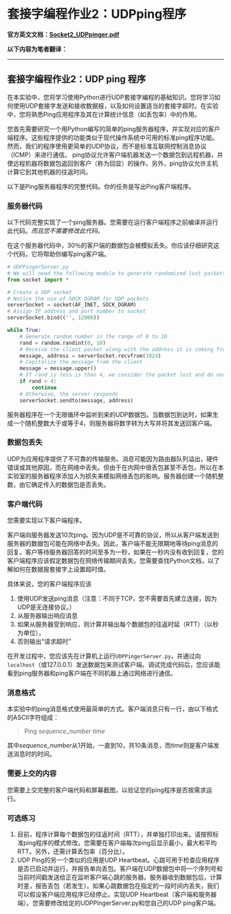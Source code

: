 # 套接字编程作业2：UDPping程序

**官方英文文档：[Socket2_UDPpinger.pdf](Socket2_UDPpinger.pdf)**

**以下内容为笔者翻译：**

***

## 套接字编程作业2：UDP ping 程序

在本实验中，您将学习使用Python进行UDP套接字编程的基础知识。您将学习如何使用UDP套接字发送和接收数据报，以及如何设置适当的套接字超时。在实验中，您将熟悉Ping应用程序及其在计算统计信息（如丢包率）中的作用。

您首先需要研究一个用Python编写的简单的ping服务器程序，并实现对应的客户端程序。这些程序提供的功能类似于现代操作系统中可用的标准ping程序功能。然而，我们的程序使用更简单的UDP协议，而不是标准互联网控制消息协议（ICMP）来进行通信。 ping协议允许客户端机器发送一个数据包到远程机器，并使远程机器将数据包返回到客户（称为回显）的操作。另外，ping协议允许主机计算它到其他机器的往返时间。

以下是Ping服务器程序的完整代码。你的任务是写出Ping客户端程序。

### 服务器代码

以下代码完整实现了一个ping服务器。您需要在运行客户端程序之前编译并运行此代码。*而且您不需要修改此代码。*

在这个服务器代码中，30％的客户端的数据包会被模拟丢失。你应该仔细研究这个代码，它将帮助你编写ping客户端。

``` python
# UDPPingerServer.py 
# We will need the following module to generate randomized lost packets import random 
from socket import * 

# Create a UDP socket  
# Notice the use of SOCK_DGRAM for UDP packets 
serverSocket = socket(AF_INET, SOCK_DGRAM) 
# Assign IP address and port number to socket 
serverSocket.bind(('', 12000)) 

while True:     
	# Generate random number in the range of 0 to 10 
	rand = random.randint(0, 10)     
	# Receive the client packet along with the address it is coming from  
	message, address = serverSocket.recvfrom(1024) 
	# Capitalize the message from the client     
	message = message.upper() 
	# If rand is less is than 4, we consider the packet lost and do not respond     
	if rand < 4:         
		continue     
	# Otherwise, the server responds         
	serverSocket.sendto(message, address) 
```

服务器程序在一个无限循环中监听到来的UDP数据包。当数据包到达时，如果生成一个随机整数大于或等于4，则服务器将数字转为大写并将其发送回客户端。

### 数据包丢失

UDP为应用程序提供了不可靠的传输服务。消息可能因为路由器队列溢出，硬件错误或其他原因，而在网络中丢失。但由于在内网中很丢包甚至不丢包，所以在本实验室的服务器程序添加人为损失来模拟网络丢包的影响。服务器创建一个随机整数，由它确定传入的数据包是否丢失。

### 客户端代码

您需要实现以下客户端程序。

客户端向服务器发送10次ping。因为UDP是不可靠的协议，所以从客户端发送到服务器的数据包可能在网络中丢失。因此，客户端不能无限期地等待ping消息的回复。客户等待服务器回答的时间至多为一秒，如果在一秒内没有收到回复，您的客户端程序应该假定数据包在网络传输期间丢失。您需要查找Python文档，以了解如何在数据报套接字上设置超时值。

具体来说，您的客户端程序应该

1. 使用UDP发送ping消息（注意：不同于TCP，您不需要首先建立连接，因为UDP是无连接协议。）
2. 从服务器输出响应消息
3. 如果从服务器受到响应，则计算并输出每个数据包的往返时延（RTT）（以秒为单位），
4. 否则输出“请求超时”

在开发过程中，您应该先在计算机上运行`UDPPingerServer.py`，并通过向`localhost`（或127.0.0.1）发送数据包来测试客户端。调试完成代码后，您应该能看到ping服务器和ping客户端在不同机器上通过网络进行通信。

### 消息格式

本实验中的ping消息格式使用最简单的方式。客户端消息只有一行，由以下格式的ASCII字符组成：

> Ping *sequence_number time*

其中*sequence_number*从1开始，一直到10，共10条消息，而*time*则是客户端发送消息时的时间。

### 需要上交的内容

您需要上交完整的客户端代码和屏幕截图，以验证您的ping程序是否按需求运行。

### 可选练习

1. 目前，程序计算每个数据包的往返时间（RTT），并单独打印出来。请按照标准ping程序的模式修改。您需要在客户端每次ping后显示最小，最大和平均RTT。另外，还需计算丢包率（百分比）。
2. UDP Ping的另一个类似的应用是UDP Heartbeat。心跳可用于检查应用程序是否已启动并运行，并报告单向丢包。客户端在UDP数据包中将一个序列号和当前时间戳发送给正在监听客户端心跳的服务器。服务器收到数据包后，计算时差，报告丢包（若发生）。如果心跳数据包在指定的一段时间内丢失，我们可以假设客户端应用程序已经停止。实现UDP Heartbeat（客户端和服务器端）。您需要修改给定的UDPPingerServer.py和您自己的UDP ping客户端。